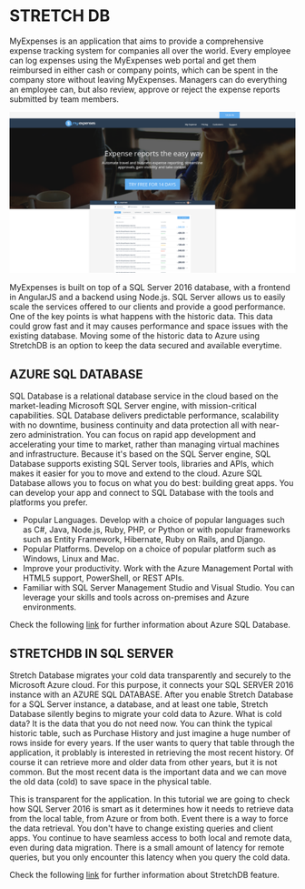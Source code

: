 <page title="Intro"/>

STRETCH DB
====

MyExpenses is an application that aims to provide a comprehensive expense tracking system for companies all over the world. Every employee can log expenses using the MyExpenses web portal and get them reimbursed in either cash or company points, which can be spent in the company store without leaving MyExpenses. Managers can do everything an employee can, but also review, approve or reject the expense reports submitted by team members. 

![](img/0.png)

MyExpenses is built on top of a SQL Server 2016 database, with a frontend in AngularJS and a backend using Node.js. SQL Server allows us to easily scale the services offered to our clients and provide a good performance. One of the key points is what happens with the historic data. This data could grow fast and it may causes performance and space issues with the existing database. Moving some of the historic data to Azure using StretchDB is an option to keep the data secured and available everytime.

AZURE SQL DATABASE
------------------
SQL Database is a relational database service in the cloud based on the market-leading Microsoft SQL Server engine, with mission-critical capabilities. SQL Database delivers predictable performance, scalability with no downtime, business continuity and data protection all with near-zero administration. You can focus on rapid app development and accelerating your time to market, rather than managing virtual machines and infrastructure. Because it's based on the SQL Server engine, SQL Database supports existing SQL Server tools, libraries and APIs, which makes it easier for you to move and extend to the cloud. 
Azure SQL Database allows you to focus on what you do best: building great apps. You can develop your app and connect to SQL Database with the tools and platforms you prefer. 

-	Popular Languages. Develop with a choice of popular languages such as C#, Java, Node.js, Ruby, PHP, or Python or with popular frameworks such as Entity Framework, Hibernate, Ruby on Rails, and Django.  
-	Popular Platforms. Develop on a choice of popular platform such as Windows, Linux and Mac.  
-	Improve your productivity. Work with the Azure Management Portal with HTML5 support, PowerShell, or REST APIs.  
-	Familiar with SQL Server Management Studio and Visual Studio. You can leverage your skills and tools across on-premises and Azure environments.  
 
Check the following [link](https://azure.microsoft.com/en-us/services/sql-database/) for further information about Azure SQL Database.  

STRETCHDB IN SQL SERVER
------------------
Stretch Database migrates your cold data transparently and securely to the Microsoft Azure cloud. For this purpose, it connects your SQL SERVER 2016 instance with an AZURE SQL DATABASE. After you enable Stretch Database for a SQL Server instance, a database, and at least one table, Stretch Database silently begins to migrate your cold data to Azure. What is cold data? It is the data that you do not need now. You can think the typical historic table, such as Purchase History and just imagine a huge number of rows inside for every years. If the user wants to query that table through the application, it problably is interested in retrieving the most recent history. Of course it can retrieve more and older data from other years, but it is not common. But the most recent data is the important data and we can move the old data (cold) to save space in the physical table.

This is transparent for the application. In this tutorial we are going to check how SQL Server 2016 is smart as it determines how it needs to retrieve data from the local table, from Azure or from both. Event there is a way to force the data retrieval. 
You don't have to change existing queries and client apps. You continue to have seamless access to both local and remote data, even during data migration. There is a small amount of latency for remote queries, but you only encounter this latency when you query the cold data.

Check the following [link](https://msdn.microsoft.com/en-us/library/dn935011.aspx) for further information about StretchDB feature.  